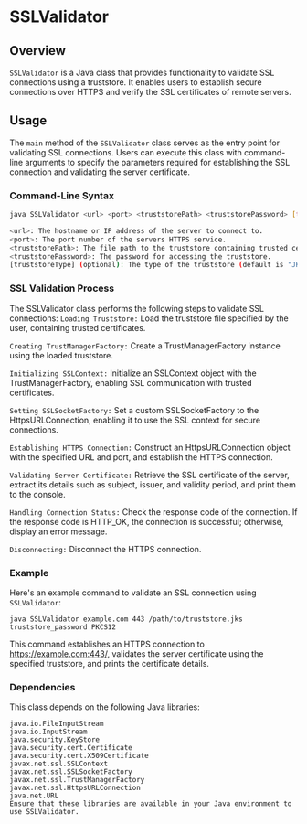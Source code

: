 # SSLValidator

## Overview

`SSLValidator` is a Java class that provides functionality to validate SSL connections using a truststore. It enables users to establish secure connections over HTTPS and verify the SSL certificates of remote servers.

## Usage

The `main` method of the `SSLValidator` class serves as the entry point for validating SSL connections. Users can execute this class with command-line arguments to specify the parameters required for establishing the SSL connection and validating the server certificate.

### Command-Line Syntax

```sh
java SSLValidator <url> <port> <truststorePath> <truststorePassword> [truststoreType]

<url>: The hostname or IP address of the server to connect to.
<port>: The port number of the servers HTTPS service.
<truststorePath>: The file path to the truststore containing trusted certificates.
<truststorePassword>: The password for accessing the truststore.
[truststoreType] (optional): The type of the truststore (default is "JKS").
```
### SSL Validation Process
The SSLValidator class performs the following steps to validate SSL connections:
`Loading Truststore:` Load the truststore file specified by the user, containing trusted certificates.

`Creating TrustManagerFactory:` Create a TrustManagerFactory instance using the loaded truststore.

`Initializing SSLContext:` Initialize an SSLContext object with the TrustManagerFactory, enabling SSL communication with trusted certificates.

`Setting SSLSocketFactory:` Set a custom SSLSocketFactory to the HttpsURLConnection, enabling it to use the SSL context for secure connections.

`Establishing HTTPS Connection:` Construct an HttpsURLConnection object with the specified URL and port, and establish the HTTPS connection.

`Validating Server Certificate:` Retrieve the SSL certificate of the server, extract its details such as subject, issuer, and validity period, and print them to the console.

`Handling Connection Status:` Check the response code of the connection. If the response code is HTTP_OK, the connection is successful; otherwise, display an error message.

`Disconnecting:` Disconnect the HTTPS connection.
### Example
Here's an example command to validate an SSL connection using `SSLValidator`:
```
java SSLValidator example.com 443 /path/to/truststore.jks truststore_password PKCS12
```
This command establishes an HTTPS connection to https://example.com:443/, validates the server certificate using the specified truststore, and prints the certificate details.

### Dependencies
This class depends on the following Java libraries:
```
java.io.FileInputStream
java.io.InputStream
java.security.KeyStore
java.security.cert.Certificate
java.security.cert.X509Certificate
javax.net.ssl.SSLContext
javax.net.ssl.SSLSocketFactory
javax.net.ssl.TrustManagerFactory
javax.net.ssl.HttpsURLConnection
java.net.URL
Ensure that these libraries are available in your Java environment to use SSLValidator.
